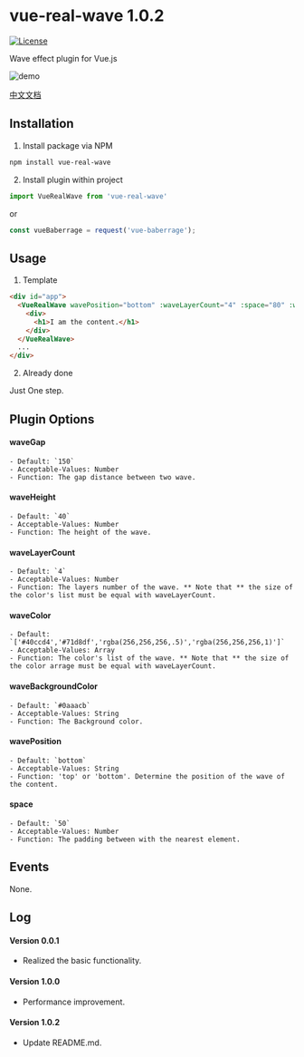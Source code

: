 # vue-real-wave 1.0.2

[![License](http://img.shields.io/badge/license-MIT-brightgreen.svg)](http://opensource.org/licenses/MIT)

Wave effect plugin for Vue.js

![demo](https://raw.githubusercontent.com/superhos/vue-real-wave/master/docs/demo.gif)

[中文文档](/docs/zh/README.md)

## Installation

1) Install package via NPM

```bash
npm install vue-real-wave
```
2) Install plugin within project

```javascript
import VueRealWave from 'vue-real-wave'
```
or

```javascript
const vueBaberrage = request('vue-baberrage');
```

## Usage

1) Template

```html
<div id="app">
  <VueRealWave wavePosition="bottom" :waveLayerCount="4" :space="80" :waveGap="100">
    <div>
      <h1>I am the content.</h1>
    </div>
  </VueRealWave>
  ...
</div>
```

2) Already done

Just One step.

## Plugin Options

#### waveGap
	- Default: `150`
	- Acceptable-Values: Number
	- Function: The gap distance between two wave.

#### waveHeight
	- Default: `40`
	- Acceptable-Values: Number
	- Function: The height of the wave.

#### waveLayerCount
	- Default: `4`
	- Acceptable-Values: Number
	- Function: The layers number of the wave. ** Note that ** the size of the color's list must be equal with waveLayerCount.

#### waveColor
	- Default: `['#40ccd4','#71d8df','rgba(256,256,256,.5)','rgba(256,256,256,1)']`
	- Acceptable-Values: Array
	- Function: The color's list of the wave. ** Note that ** the size of the color arrage must be equal with waveLayerCount.

#### waveBackgroundColor
	- Default: `#0aaacb`
	- Acceptable-Values: String
	- Function: The Background color.


#### wavePosition
	- Default: `bottom`
	- Acceptable-Values: String
	- Function: 'top' or 'bottom'. Determine the position of the wave of the content.

#### space
	- Default: `50`
	- Acceptable-Values: Number
	- Function: The padding between with the nearest element.


## Events

None.

## Log

#### Version 0.0.1
- Realized the basic functionality.

#### Version 1.0.0
- Performance improvement.

#### Version 1.0.2
- Update README.md.
